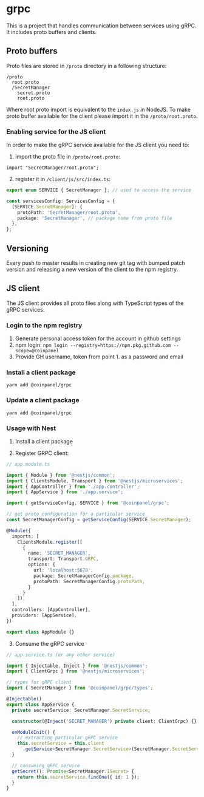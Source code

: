 # grpc

This is a project that handles communication between services using gRPC. It includes proto buffers and clients.

## Proto buffers

Proto files are stored in `/proto` directory in a following structure:
```
/proto
  root.proto
  /SecretManager
    secret.proto
    root.proto
```

Where root proto import is equivalent to the `index.js` in NodeJS. To make proto buffer available for the client please import it in the `/proto/root.proto`.

### Enabling service for the JS client

In order to make the gRPC service available for the JS client you need to:

1. import the proto file in `/proto/root.proto`:
```
import "SecretManager/root.proto";
```

2. register it in `/client/js/src/index.ts`:

```typescript
export enum SERVICE { SecretManager }; // used to access the service

const servicesConfig: ServicesConfig = {
  [SERVICE.SecretManager]: {
    protoPath: 'SecretManager/root.proto',
    package: 'SecretManager', // package name from proto file
  },
};
```

## Versioning

Every push to master results in creating new git tag with bumped patch version and releasing a new version of the client to the npm registry.

## JS client

The JS client provides all proto files along with TypeScript types of the gRPC services.

### Login to the npm registry
1. Generate personal access token for the account in github settings
2. npm login: `npm login --registry=https://npm.pkg.github.com --scope=@coinpanel`
3. Provide GH username, token from point 1. as a password and email

### Install a client package
`yarn add @coinpanel/grpc`

### Update a client package
`yarn add @coinpanel/grpc`

### Usage with Nest

1. Install a client package

2. Register GRPC client:

```typescript
// app.module.ts

import { Module } from '@nestjs/common';
import { ClientsModule, Transport } from '@nestjs/microservices';
import { AppController } from './app.controller';
import { AppService } from './app.service';

import { getServiceConfig, SERVICE } from '@coinpanel/grpc';

// get proto configuration for a particular service
const SecretManagerConfig = getServiceConfig(SERVICE.SecretManager);

@Module({
  imports: [
    ClientsModule.register([
      {
        name: 'SECRET_MANAGER',
        transport: Transport.GRPC,
        options: {
          url: 'localhost:5678',
          package: SecretManagerConfig.package,
          protoPath: SecretManagerConfig.protoPath,
        }
      }
    ]),
  ],
  controllers: [AppController],
  providers: [AppService],
})

export class AppModule {}
```

3. Consume the gRPC service

```typescript
// app.service.ts (or any other service)

import { Injectable, Inject } from '@nestjs/common';
import { ClientGrpc } from '@nestjs/microservices';

// types for gRPC client
import { SecretManager } from '@coinpanel/grpc/types';

@Injectable()
export class AppService {
  private secretService: SecretManager.SecretService;

  constructor(@Inject('SECRET_MANAGER') private client: ClientGrpc) {}

  onModuleInit() {
    // extracting particular gRPC service
    this.secretService = this.client
      .getService<SecretManager.SecretService>(SecretManager.SecretService.name);
  }

  // consuming gRPC service
  getSecret(): Promise<SecretManager.ISecret> {
    return this.secretService.findOne({ id: 1 });
  }
}

```
